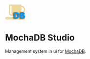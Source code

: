 ![alt text](https://github.com/MertcanDavulcu/MochaDBStudio/blob/master/MochaDBStudio/Resources/Icon.png)

# MochaDB Studio
Management system in ui for <a href="https://github.com/mertcandav/MochaDB">MochaDB</a>.
